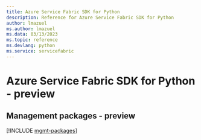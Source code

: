 ```yaml
---
title: Azure Service Fabric SDK for Python
description: Reference for Azure Service Fabric SDK for Python
author: lmazuel
ms.author: lmazuel
ms.data: 03/13/2023
ms.topic: reference
ms.devlang: python
ms.service: servicefabric
---
```

# Azure Service Fabric SDK for Python - preview

## Management packages - preview
[!INCLUDE [mgmt-packages](service-fabric-mgmt-index.md)]